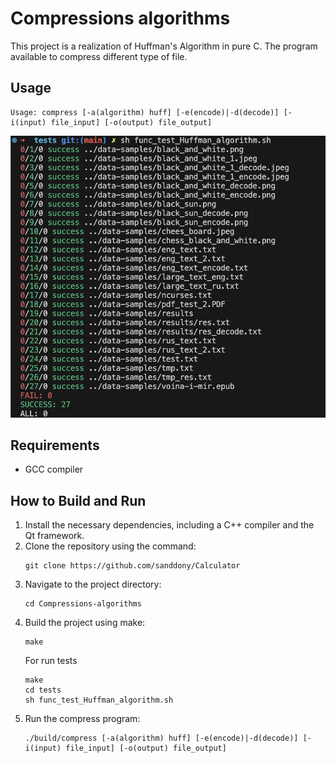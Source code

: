 # Compressions algorithms

This project is a realization of Huffman's Algorithm in pure C. The program available to compress different type of file.

## Usage

```
Usage: compress [-a(algorithm) huff] [-e(encode)|-d(decode)] [-i(input) file_input] [-o(output) file_output]
```

![demo](./resources/Tests.png)


## Requirements

- GCC compiler

## How to Build and Run

1. Install the necessary dependencies, including a C++ compiler and the Qt framework.
2. Clone the repository using the command:
   ```
   git clone https://github.com/sanddony/Calculator
   ```
3. Navigate to the project directory:
   ```
   cd Compressions-algorithms
   ```
4. Build the project using make:
   ```
   make
   ```
   For run tests 
   ```
   make
   cd tests
   sh func_test_Huffman_algorithm.sh
   ```
5. Run the compress program:
   ```
   ./build/compress [-a(algorithm) huff] [-e(encode)|-d(decode)] [-i(input) file_input] [-o(output) file_output]
   ```
